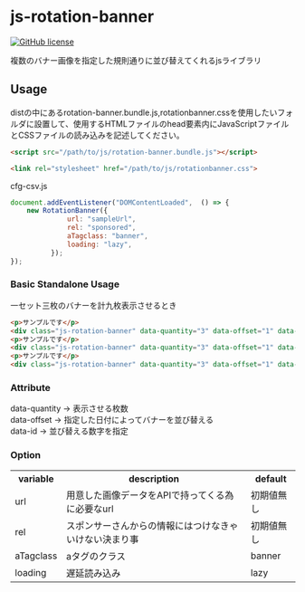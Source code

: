 # js-rotation-banner

[![GitHub license](https://img.shields.io/badge/license-MIT-brightgreen.svg)](https://raw.githubusercontent.com/appleple/document-outliner/master/LICENSE)

複数のバナー画像を指定した規則通りに並び替えてくれるjsライブラリ

## Usage
distの中にあるrotation-banner.bundle.js,rotationbanner.cssを使用したいフォルダに設置して、使用するHTMLファイルのhead要素内にJavaScriptファイルとCSSファイルの読み込みを記述してください。
```html
<script src="/path/to/js/rotation-banner.bundle.js"></script>
```
```html
<link rel="stylesheet" href="/path/to/js/rotationbanner.css">
```
cfg-csv.js
```js
document.addEventListener("DOMContentLoaded",  () => {
    new RotationBanner({
              url: "sampleUrl",
              rel: "sponsored",
              aTagclass: "banner",
              loading: "lazy",
          });
});
```

### Basic Standalone Usage
一セット三枚のバナーを計九枚表示させるとき
```html
<p>サンプルです</p>
<div class="js-rotation-banner" data-quantity="3" data-offset="1" data-id="1"></div>
<p>サンプルです</p>
<div class="js-rotation-banner" data-quantity="3" data-offset="1" data-id="2"></div>
<p>サンプルです</p>
<div class="js-rotation-banner" data-quantity="3" data-offset="1" data-id="3"></div>
```

### Attribute
data-quantity → 表示させる枚数</br>
data-offset → 指定した日付によってバナーを並び替える</br>
data-id → 並び替える数字を指定</br>

### Option

<table>
	<tr>
		<th>variable</th>
		<th>description</th>
		<th>default</th>
	</tr>
	<tr>
		<td>url</td>
		<td>用意した画像データをAPIで持ってくる為に必要なurl</td>
		<td>初期値無し</td>
	</tr>
	<tr>
		<td>rel</td>
		<td>スポンサーさんからの情報にはつけなきゃいけない決まり事</td>
		<td>初期値無し</td>
	</tr>
	<tr>
		<td>aTagclass</td>
		<td>aタグのクラス</td>
		<td>banner</td>
	</tr>
	<tr>
		<td>loading</td>
		<td>遅延読み込み</td>
		<td>lazy</td>
	</tr>
</table>
